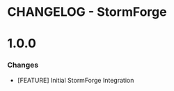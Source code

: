 # CHANGELOG - StormForge

1.0.0
==================
### Changes

* [FEATURE] Initial StormForge Integration

